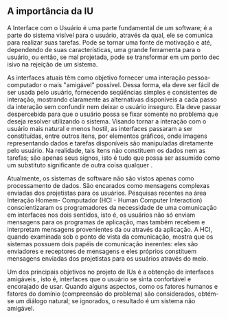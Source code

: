 ## A importância da IU

A Interface com o Usuário é uma parte fundamental de um software; é a parte 
do sistema visível para o usuário, através da qual, ele se comunica para realizar suas 
tarefas. Pode se tornar uma fonte de motivação e até, dependendo de suas
características, uma grande ferramenta para o usuário, ou então, se mal projetada, 
pode se transformar em um ponto dec isivo na rejeição de um sistema. 

As interfaces atuais têm como objetivo fornecer uma interação pessoa-
computador o mais "amigável" possível. Dessa forma, ela deve ser fácil de ser usada 
pelo usuário, fornecendo seqüências simples e consistentes de interação, mostrando 
claramente as alternativas disponíveis a cada passo da interação sem confundir nem 
deixar o usuário inseguro. Ela deve passar despercebida para que o usuário possa se 
fixar somente no problema que deseja resolver utilizando o sistema.
Visando tornar a interação com o usuário mais natural e menos hostil, as 
interfaces passaram a ser constituídas, entre outros itens, por elementos gráficos, 
onde imagens representando dados e tarefas disponíveis são manipuladas diretamente 
pelo usuário. Na realidade, tais ítens não constituem os dados nem as tarefas; são 
apenas seus signos, isto é tudo que possa ser assumido como um substituto
significante de outra coisa qualquer .

Atualmente, os sistemas de software não são vistos apenas como
processamento de dados. São encarados como mensagens complexas enviadas dos 
projetistas para os usuários. Pesquisas recentes na área Interação Homem-
Computador (HCI - Human Computer Interaction) conscientizaram os programadores 
da necessidade de uma comunicação em interfaces nos dois sentidos, isto é, os 
usuários não só enviam mensagens para os programas de aplicação, mas também 
recebem e interpretam mensagens provenientes da ou através da aplicação. A HCI, 
quando examinada sob o ponto de vista da comunicação, mostra que os sistemas 
possuem dois papéis de comunicação inerentes: eles são enviadores e receptores de 
mensagens e eles próprios constituem mensagens enviadas dos projetistas para os 
usuários através do meio.

Um dos principais objetivos no projeto de IUs é a obtenção de interfaces
amigáveis , isto é, interfaces que o usuário se sinta confortável e encorajado de usar. 
Quando alguns aspectos, como os fatores humanos e fatores do domínio (compreensão 
do problema) são considerados, obtém-se um diálogo natural; se ignorados, o
resultado é um sistema não amigável.
